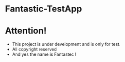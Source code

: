 # Fantastic-TestApp

# Attention!

  - This project is under development and is only for test. 
  - All copyright reserved
  - And yes the name is Fantastec !
